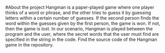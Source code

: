 #About the project
Hangman is a paper-played game where one player thinks of a word or phrase, and the other tries to guess it by guessing letters within a certain number of guesses. If the second person finds the word within the guesses given by the first person, the game is won. If not, then the game is lost. In our scenario, Hangman is played between the program and the user, where the secret words that the user must find are specified in the string in the code. Find the source code of the Hangman game in the repository.

